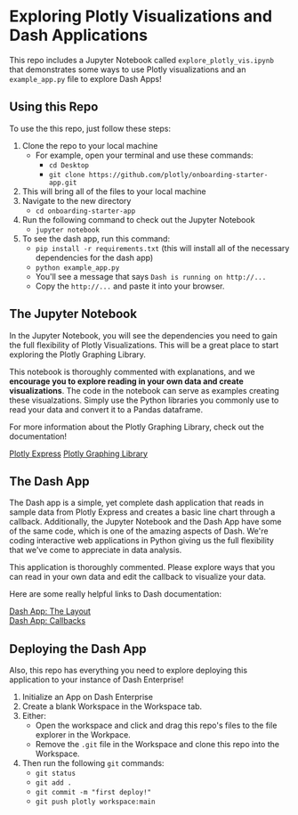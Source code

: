 # Exploring Plotly Visualizations and Dash Applications

This repo includes a Jupyter Notebook called `explore_plotly_vis.ipynb` that demonstrates some ways to use Plotly visualizations and an `example_app.py` file to explore Dash Apps!

## Using this Repo

To use the this repo, just follow these steps:
1. Clone the repo to your local machine
    * For example, open your terminal and use these commands:
        * `cd Desktop`
        * `git clone https://github.com/plotly/onboarding-starter-app.git`
2. This will bring all of the files to your local machine
3. Navigate to the new directory 
    * `cd onboarding-starter-app`
4. Run the following command to check out the Jupyter Notebook
    * `jupyter notebook`
5. To see the dash app, run this command:
    * `pip install -r requirements.txt` (this will install all of the necessary dependencies for the dash app)
    * `python example_app.py`
    * You'll see a message that says `Dash is running on http://...`
    * Copy the `http://...` and paste it into your browser.

## The Jupyter Notebook

In the Jupyter Notebook, you will see the dependencies you need to gain the full flexibility of Plotly Visualizations. This will be a great place to start exploring the Plotly Graphing Library.

This notebook is thoroughly commented with explanations, and we **encourage you to explore reading in your own data and create visualizations**. The code in the notebook can serve as examples creating these visualzations. Simply use the Python libraries you commonly use to read your data and convert it to a Pandas dataframe.

For more information about the Plotly Graphing Library, check out the documentation!

[Plotly Express](https://plotly.com/python/plotly-express/)
[Plotly Graphing Library](https://plotly.com/python/)

## The Dash App

The Dash app is a simple, yet complete dash application that reads in sample data from Plotly Express and creates a basic line chart through a callback. Additionally, the Jupyter Notebook and the Dash App have some of the same code, which is one of the amazing aspects of Dash. We're coding interactive web applications in Python giving us the full flexibility that we've come to appreciate in data analysis.

This application is thoroughly commented. Please explore ways that you can read in your own data and edit the callback to visualize your data.

Here are some really helpful links to Dash documentation: 

[Dash App: The Layout](https://dash.plotly.com/layout)  
[Dash App: Callbacks](https://dash.plotly.com/basic-callbacks)

## Deploying the Dash App

Also, this repo has everything you need to explore deploying this application to your instance of Dash Enterprise! 

1. Initialize an App on Dash Enterprise 
2. Create a blank Workspace in the Workspace tab.
3. Either: 
    * Open the workspace and click and drag this repo's files to the file explorer in the Workpace.
    * Remove the `.git` file in the Workspace and clone this repo into the Workspace.
4. Then run the following `git` commands:
    * `git status`
    * `git add .`
    * `git commit -m "first deploy!"`
    * `git push plotly workspace:main`

